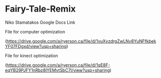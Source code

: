 # Fairy-Tale-Remix

Niko Stamatakos Google Docs Link 

File for computer optimization

(https://drive.google.com/a/ryerson.ca/file/d/1vuXyzdrgZwLNv8YuNFfkbekYF07FDgxd/view?usp=sharing)

File for kinect optimization

(https://drive.google.com/a/ryerson.ca/file/d/1qE8F-eqYB29PJFY1nRbz8lYEMvtSbC7I/view?usp=sharing)
